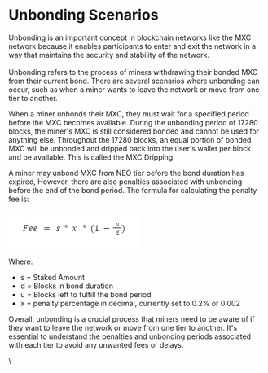 # Unbonding Scenarios

Unbonding is an important concept in blockchain networks like the MXC network because it enables participants to enter and exit the network in a way that maintains the security and stability of the network.\
\
Unbonding refers to the process of miners withdrawing their bonded MXC from their current bond. There are several scenarios where unbonding can occur, such as when a miner wants to leave the network or move from one tier to another.

When a miner unbonds their MXC, they must wait for a specified period before the MXC becomes available. During the unbonding period of 17280 blocks, the miner's MXC is still considered bonded and cannot be used for anything else. Throughout the 17280 blocks, an equal portion of bonded MXC will be unbonded and dripped back into the user's wallet per block and be available. This is called the MXC Dripping.

A miner may unbond MXC from NEO tier before the bond duration has expired, However, there are also penalties associated with unbonding before the end of the bond period. The formula for calculating the penalty fee is:

![](<../../../.gitbook/assets/image (15).png>)

Where:

* s = Staked Amount
* d = Blocks in bond duration
* u = Blocks left to fulfill the bond period
* x = penalty percentage in decimal, currently set to 0.2% or 0.002

Overall, unbonding is a crucial process that miners need to be aware of if they want to leave the network or move from one tier to another. It's essential to understand the penalties and unbonding periods associated with each tier to avoid any unwanted fees or delays.

\
